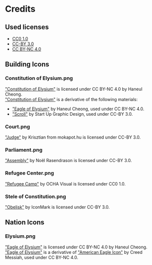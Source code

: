 # Credits

## Used licenses
- [CC0 1.0](https://creativecommons.org/publicdomain/zero/1.0/)
- [CC-BY 3.0](https://creativecommons.org/licenses/by/3.0/)
- [CC BY-NC 4.0](https://creativecommons.org/licenses/by-nc/4.0/)

## Building Icons

### Constitution of Elysium.png
["Constitution of Elysium"](Images/BuildingIcons/Constitution%20of%20Elysium.png) is licensed under CC BY-NC 4.0 by Haneul Cheong. \
["Constitution of Elysium"](Images/BuildingIcons/Constitution%20of%20Elysium.png) is a derivative of the following materials:
- ["Eagle of Elysium"](Images/NationIcons/Elysium.png) by Haneul Cheong, used under CC BY-NC 4.0.
- ["Scroll"](https://thenounproject.com/icon/scroll-3978533/) by Start Up Graphic Design, used under CC-BY 3.0.

### Court.png
["Judge"](https://thenounproject.com/icon/judge-1076388/) by Krisztian from mokapot.hu is licensed under CC-BY 3.0.

### Parliament.png
["Assembly"](https://thenounproject.com/icon/assembly-468455/) by Noël Rasendrason is licensed under CC-BY 3.0.

### Refugee Center.png
["Refugee Camp"](https://thenounproject.com/icon/refugee-camp-2120771/) by OCHA Visual is licensed under CC0 1.0.

### Stele of Constitution.png
["Obelisk"](https://thenounproject.com/icon/obelisk-3520415/) by IconMark is licensed under CC-BY 3.0.

## Nation Icons

### Elysium.png
["Eagle of Elysium"](Images/NationIcons/Elysium.png) is licensed under CC BY-NC 4.0 by Haneul Cheong. \
["Eagle of Elysium"](Images/NationIcons/Elysium.png) is a derivative of ["American Eagle Icon"](http://getdrawings.com/american-eagle-icon#american-eagle-icon-12.png) by Creed Messiah, used under CC BY-NC 4.0.
